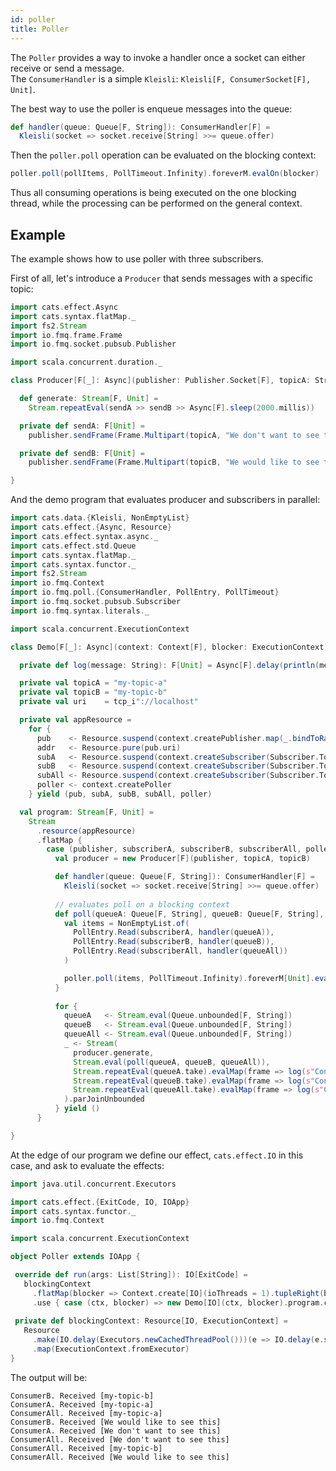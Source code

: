 ```yaml
---
id: poller
title: Poller
---
```


The `Poller` provides a way to invoke a handler once a socket can either receive or send a message.  
The `ConsumerHandler` is a simple `Kleisli`: `Kleisli[F, ConsumerSocket[F], Unit]`.   

The best way to use the poller is enqueue messages into the queue: 
```scala
def handler(queue: Queue[F, String]): ConsumerHandler[F] =
  Kleisli(socket => socket.receive[String] >>= queue.offer)
```

Then the `poller.poll` operation can be evaluated on the blocking context:
```scala
poller.poll(pollItems, PollTimeout.Infinity).foreverM.evalOn(blocker)
```

Thus all consuming operations is being executed on the one blocking thread, while the processing can be performed on the general context.  

## Example

The example shows how to use poller with three subscribers.

First of all, let's introduce a `Producer` that sends messages with a specific topic:

```scala mdoc:silent
import cats.effect.Async
import cats.syntax.flatMap._
import fs2.Stream
import io.fmq.frame.Frame
import io.fmq.socket.pubsub.Publisher

import scala.concurrent.duration._

class Producer[F[_]: Async](publisher: Publisher.Socket[F], topicA: String, topicB: String) {

  def generate: Stream[F, Unit] =
    Stream.repeatEval(sendA >> sendB >> Async[F].sleep(2000.millis))

  private def sendA: F[Unit] =
    publisher.sendFrame(Frame.Multipart(topicA, "We don't want to see this"))

  private def sendB: F[Unit] =
    publisher.sendFrame(Frame.Multipart(topicB, "We would like to see this"))

}
```

And the demo program that evaluates producer and subscribers in parallel:

```scala mdoc:silent
import cats.data.{Kleisli, NonEmptyList}
import cats.effect.{Async, Resource}
import cats.effect.syntax.async._
import cats.effect.std.Queue
import cats.syntax.flatMap._
import cats.syntax.functor._
import fs2.Stream
import io.fmq.Context
import io.fmq.poll.{ConsumerHandler, PollEntry, PollTimeout}
import io.fmq.socket.pubsub.Subscriber
import io.fmq.syntax.literals._

import scala.concurrent.ExecutionContext

class Demo[F[_]: Async](context: Context[F], blocker: ExecutionContext) {

  private def log(message: String): F[Unit] = Async[F].delay(println(message))

  private val topicA = "my-topic-a"
  private val topicB = "my-topic-b"
  private val uri    = tcp_i"://localhost"

  private val appResource =
    for {
      pub    <- Resource.suspend(context.createPublisher.map(_.bindToRandomPort(uri)))
      addr   <- Resource.pure(pub.uri)
      subA   <- Resource.suspend(context.createSubscriber(Subscriber.Topic.utf8String(topicA)).map(_.connect(addr)))
      subB   <- Resource.suspend(context.createSubscriber(Subscriber.Topic.utf8String(topicB)).map(_.connect(addr)))
      subAll <- Resource.suspend(context.createSubscriber(Subscriber.Topic.All).map(_.connect(addr)))
      poller <- context.createPoller
    } yield (pub, subA, subB, subAll, poller)

  val program: Stream[F, Unit] =
    Stream
      .resource(appResource)
      .flatMap {
        case (publisher, subscriberA, subscriberB, subscriberAll, poller) =>
          val producer = new Producer[F](publisher, topicA, topicB)

          def handler(queue: Queue[F, String]): ConsumerHandler[F] =
            Kleisli(socket => socket.receive[String] >>= queue.offer)
          
          // evaluates poll on a blocking context
          def poll(queueA: Queue[F, String], queueB: Queue[F, String], queueAll: Queue[F, String]): F[Unit] = {
            val items = NonEmptyList.of(
              PollEntry.Read(subscriberA, handler(queueA)), 
              PollEntry.Read(subscriberB, handler(queueB)), 
              PollEntry.Read(subscriberAll, handler(queueAll))
            )

            poller.poll(items, PollTimeout.Infinity).foreverM[Unit].evalOn(blocker)
          }
          
          for {
            queueA   <- Stream.eval(Queue.unbounded[F, String])
            queueB   <- Stream.eval(Queue.unbounded[F, String])
            queueAll <- Stream.eval(Queue.unbounded[F, String])
            _ <- Stream(
              producer.generate,
              Stream.eval(poll(queueA, queueB, queueAll)),
              Stream.repeatEval(queueA.take).evalMap(frame => log(s"ConsumerA. Received $frame")),
              Stream.repeatEval(queueB.take).evalMap(frame => log(s"ConsumerB. Received $frame")),
              Stream.repeatEval(queueAll.take).evalMap(frame => log(s"ConsumerAll. Received $frame"))
            ).parJoinUnbounded
          } yield ()
      }

}
```

At the edge of our program we define our effect, `cats.effect.IO` in this case, and ask to evaluate the effects:

```scala mdoc:silent
import java.util.concurrent.Executors

import cats.effect.{ExitCode, IO, IOApp}
import cats.syntax.functor._
import io.fmq.Context

import scala.concurrent.ExecutionContext

object Poller extends IOApp {

 override def run(args: List[String]): IO[ExitCode] =
   blockingContext
     .flatMap(blocker => Context.create[IO](ioThreads = 1).tupleRight(blocker))
     .use { case (ctx, blocker) => new Demo[IO](ctx, blocker).program.compile.drain.as(ExitCode.Success) }
  
 private def blockingContext: Resource[IO, ExecutionContext] =
   Resource
     .make(IO.delay(Executors.newCachedThreadPool()))(e => IO.delay(e.shutdown()))
     .map(ExecutionContext.fromExecutor)
}
```

The output will be:
```text
ConsumerB. Received [my-topic-b]
ConsumerA. Received [my-topic-a]
ConsumerAll. Received [my-topic-a]
ConsumerB. Received [We would like to see this]
ConsumerA. Received [We don't want to see this]
ConsumerAll. Received [We don't want to see this]
ConsumerAll. Received [my-topic-b]
ConsumerAll. Received [We would like to see this]
```
